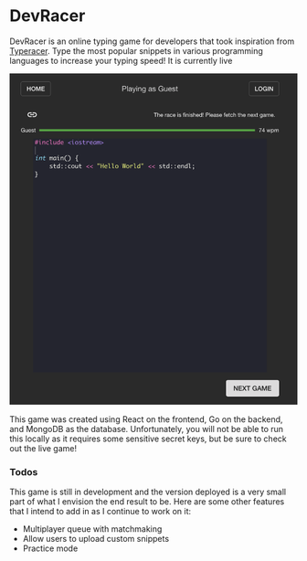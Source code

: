 # DevRacer

DevRacer is an online typing game for developers that took inspiration from [Typeracer](play.typeracer.com). Type the most popular snippets in various programming languages to increase your typing speed! It is currently live

![DevRacer preview](./images/devracerPreview.png)

This game was created using React on the frontend, Go on the backend, and MongoDB as the database. Unfortunately, you will not be able to run this locally as it requires some sensitive secret keys, but be sure to check out the live game!

### Todos

This game is still in development and the version deployed is a very small part of what I envision the end result to be. Here are some other features that I intend to add in as I continue to work on it:

- Multiplayer queue with matchmaking
- Allow users to upload custom snippets
- Practice mode

